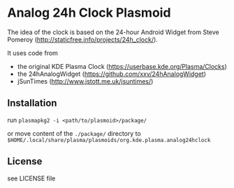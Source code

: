 # Analog 24h Clock Plasmoid

The idea of the clock is based on the 24-hour Android Widget from 
Steve Pomeroy (http://staticfree.info/projects/24h_clock/).

It uses code from 
* the original KDE Plasma Clock (https://userbase.kde.org/Plasma/Clocks)
* the 24hAnalogWidget (https://github.com/xxv/24hAnalogWidget)
* jSunTimes (http://www.jstott.me.uk/jsuntimes/)

## Installation

run `plasmapkg2 -i <path/to/plasmoid>/package/`

or move content of the `./package/` directory to `$HOME/.local/share/plasma/plasmoids/org.kde.plasma.analog24hclock`


## License
see LICENSE file
